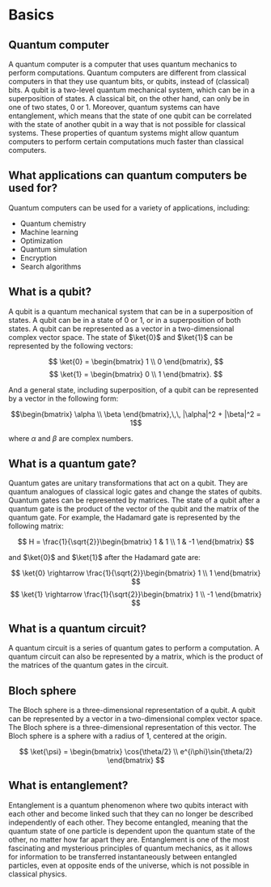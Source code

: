 # Basics

## Quantum computer

A quantum computer is a computer that uses quantum mechanics to perform computations. Quantum computers are different from classical computers in that they use quantum bits, or qubits, instead of (classical) bits. A qubit is a two-level quantum mechanical system, which can be in a superposition of states. A classical bit, on the other hand, can only be in one of two states, 0 or 1. Moreover, quantum systems can have entanglement, which means that the state of one qubit can be correlated with the state of another qubit in a way that is not possible for classical systems. These properties of quantum systems might allow quantum computers to perform certain computations much faster than classical computers.


## What applications can quantum computers be used for?

Quantum computers can be used for a variety of applications, including:
- Quantum chemistry
- Machine learning
- Optimization
- Quantum simulation
- Encryption
- Search algorithms


## What is a qubit?

A qubit is a quantum mechanical system that can be in a superposition of states. A qubit can be in a state of 0 or 1, or in a superposition of both states. A qubit can be represented as a vector in a two-dimensional complex vector space. The state of $\ket{0}$ and $\ket{1}$ can be represented by the following vectors:

$$ \ket{0} = \begin{bmatrix} 1 \\ 0 \end{bmatrix}, $$
$$ \ket{1} = \begin{bmatrix} 0 \\ 1 \end{bmatrix}. $$

And a general state, including superposition, of a qubit can be represented by a vector in the following form:

$$\begin{bmatrix} \alpha \\ \beta \end{bmatrix},\,\, |\alpha|^2 + |\beta|^2 = 1$$

where $\alpha$ and $\beta$ are complex numbers.


## What is a quantum gate?

Quantum gates are unitary transformations that act on a qubit. They are quantum analogues of classical logic gates and change the states of qubits. Quantum gates can be represented by matrices. The state of a qubit after a quantum gate is the product of the vector of the qubit and the matrix of the quantum gate. For example, the Hadamard gate is represented by the following matrix:

$$ H = \frac{1}{\sqrt{2}}\begin{bmatrix} 1 & 1 \\ 1 & -1 \end{bmatrix} $$

and $\ket{0}$ and $\ket{1}$ after the Hadamard gate are:

$$ \ket{0} \rightarrow \frac{1}{\sqrt{2}}\begin{bmatrix} 1 \\ 1 \end{bmatrix} $$
$$ \ket{1} \rightarrow \frac{1}{\sqrt{2}}\begin{bmatrix} 1 \\ -1 \end{bmatrix} $$


## What is a quantum circuit?

A quantum circuit is a series of quantum gates to perform a computation. A quantum circuit can also be represented by a matrix, which is the product of the matrices of the quantum gates in the circuit.


## Bloch sphere

The Bloch sphere is a three-dimensional representation of a qubit. A qubit can be represented by a vector in a two-dimensional complex vector space. The Bloch sphere is a three-dimensional representation of this vector. The Bloch sphere is a sphere with a radius of 1, centered at the origin.

$$ \ket{\psi} = \begin{bmatrix} \cos{\theta/2} \\ e^{i\phi}\sin{\theta/2} \end{bmatrix} $$


## What is entanglement?

Entanglement is a quantum phenomenon where two qubits interact with each other and become linked such that they can no longer be described independently of each other. They become entangled, meaning that the quantum state of one particle is dependent upon the quantum state of the other, no matter how far apart they are. Entanglement is one of the most fascinating and mysterious principles of quantum mechanics, as it allows for information to be transferred instantaneously between entangled particles, even at opposite ends of the universe, which is not possible in classical physics.